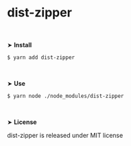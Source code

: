 # dist-zipper

<br>

&#10148; **Install**
```console
$ yarn add dist-zipper
```

<br>

&#10148; **Use**
```console
$ yarn node ./node_modules/dist-zipper
```

<br>

&#10148; **License**

dist-zipper is released under MIT license
